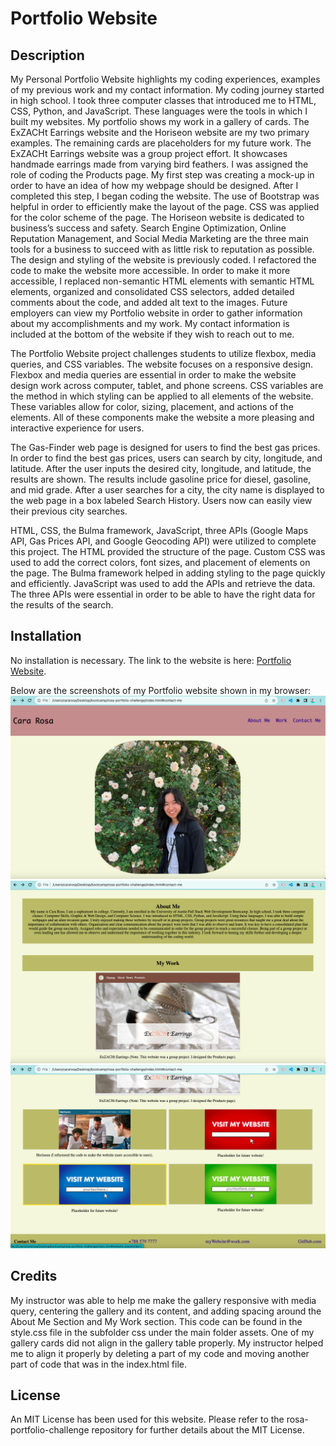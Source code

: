 # Portfolio Website

## Description

My Personal Portfolio Website highlights my coding experiences, examples of my previous work and my contact information. My coding journey started in high school. I took three computer classes that introduced me to HTML, CSS,  Python, and JavaScript. These languages were the tools in which I built my websites. My portfolio shows my work in a gallery of cards. The ExZACHt Earrings website and the Horiseon website are my two primary examples. The remaining cards are placeholders for my future work. The ExZACHt Earrings website was a group project effort. It showcases handmade earrings made from varying bird feathers. I was assigned the role of coding the Products page. My first step was creating a mock-up in order to have an idea of how my webpage should be designed. After I completed this step, I began coding the website. The use of Bootstrap was helpful in order to efficiently make the layout of the page. CSS was applied for the color scheme of the page. The Horiseon website is dedicated to business’s success and safety. Search Engine Optimization, Online Reputation Management, and Social Media Marketing are the three main tools for a business to succeed with as little risk to reputation as possible. The design and styling of the website is previously coded. I refactored the code to make the website more accessible. In order to make it more accessible, I replaced non-semantic HTML elements with semantic HTML elements, organized and consolidated CSS selectors, added detailed comments about the code, and added alt text to the images. Future employers can view my Portfolio website in order to gather information about my accomplishments and my work. My contact information is included at the bottom of the website if they wish to reach out to me.

The Portfolio Website project challenges students to utilize flexbox, media queries, and CSS variables. The website focuses on a responsive design. Flexbox and media queries are essential in order to make the website design work across computer, tablet, and phone screens. CSS variables are the method in which styling can be applied to all elements of the website. These variables allow for color, sizing, placement, and actions of the elements. All of these components make the website a more pleasing and interactive experience for users.

The Gas-Finder web page is designed for users to find the best gas prices. In order to find the best gas prices, users can search by city, longitude, and latitude. After the user inputs the desired city, longitude, and latitude, the results are shown. The results include gasoline price for diesel, gasoline, and mid grade. After a user searches for a city, the city name is displayed to the web page in a box labeled Search History. Users now can easily view their previous city searches.

HTML, CSS, the Bulma framework, JavaScript, three APIs (Google Maps API, Gas Prices API, and Google Geocoding API) were utilized to complete this project. The HTML provided the structure of the page. Custom CSS was used to add the correct colors, font sizes, and placement of elements on the page. The Bulma framework helped in adding styling to the page quickly and efficiently. JavaScript was used to add the APIs and retrieve the data. The three APIs were essential in order to be able to have the right data for the results of the search.

## Installation

No installation is necessary. The link to the website is here: [Portfolio Website](https://cararosa.github.io/rosa-portfolio-challenge/).

Below are the screenshots of my Portfolio website shown in my browser:
![Alt text](./assets/images/firstPage.png)
![Alt text](./assets/images/secondPage.png)
![Alt text](./assets/images/ThirdPage.png)

## Credits

My instructor was able to help me make the gallery responsive with media query, centering the gallery and its content, and adding spacing around the About Me Section and My Work section. This code can be found in the style.css file in the subfolder css under the main folder assets. One of my gallery cards did not align in the gallery table properly. My instructor helped me to align it properly by deleting a part of my code and moving another part of code that was in the index.html file.

## License

An MIT License has been used for this website. Please refer to the rosa-portfolio-challenge repository for further details about the MIT License.
